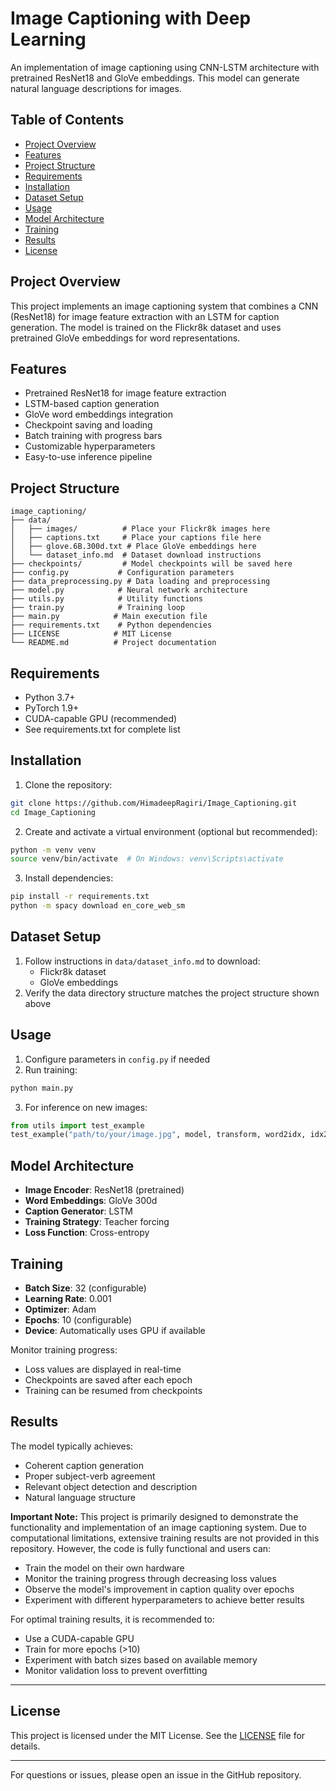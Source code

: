 # Image Captioning with Deep Learning

An implementation of image captioning using CNN-LSTM architecture with pretrained ResNet18 and GloVe embeddings. This model can generate natural language descriptions for images.

## Table of Contents
- [Project Overview](#project-overview)
- [Features](#features)
- [Project Structure](#project-structure)
- [Requirements](#requirements)
- [Installation](#installation)
- [Dataset Setup](#dataset-setup)
- [Usage](#usage)
- [Model Architecture](#model-architecture)
- [Training](#training)
- [Results](#results)
- [License](#license)

## Project Overview
This project implements an image captioning system that combines a CNN (ResNet18) for image feature extraction with an LSTM for caption generation. The model is trained on the Flickr8k dataset and uses pretrained GloVe embeddings for word representations.

## Features
- Pretrained ResNet18 for image feature extraction
- LSTM-based caption generation
- GloVe word embeddings integration
- Checkpoint saving and loading
- Batch training with progress bars
- Customizable hyperparameters
- Easy-to-use inference pipeline

## Project Structure
```
image_captioning/
├── data/
│   ├── images/          # Place your Flickr8k images here
│   ├── captions.txt     # Place your captions file here
│   ├── glove.6B.300d.txt # Place GloVe embeddings here
│   └── dataset_info.md  # Dataset download instructions
├── checkpoints/         # Model checkpoints will be saved here
├── config.py           # Configuration parameters
├── data_preprocessing.py # Data loading and preprocessing
├── model.py            # Neural network architecture
├── utils.py            # Utility functions
├── train.py            # Training loop
├── main.py            # Main execution file
├── requirements.txt    # Python dependencies
├── LICENSE            # MIT License
└── README.md          # Project documentation
```

## Requirements
- Python 3.7+
- PyTorch 1.9+
- CUDA-capable GPU (recommended)
- See requirements.txt for complete list

## Installation
1. Clone the repository:
```bash
git clone https://github.com/HimadeepRagiri/Image_Captioning.git
cd Image_Captioning
```

2. Create and activate a virtual environment (optional but recommended):
```bash
python -m venv venv
source venv/bin/activate  # On Windows: venv\Scripts\activate
```

3. Install dependencies:
```bash
pip install -r requirements.txt
python -m spacy download en_core_web_sm
```

## Dataset Setup
1. Follow instructions in `data/dataset_info.md` to download:
   - Flickr8k dataset
   - GloVe embeddings
2. Verify the data directory structure matches the project structure shown above

## Usage
1. Configure parameters in `config.py` if needed
2. Run training:
```bash
python main.py
```

3. For inference on new images:
```python
from utils import test_example
test_example("path/to/your/image.jpg", model, transform, word2idx, idx2word, max_len)
```

## Model Architecture
- **Image Encoder**: ResNet18 (pretrained)
- **Word Embeddings**: GloVe 300d
- **Caption Generator**: LSTM
- **Training Strategy**: Teacher forcing
- **Loss Function**: Cross-entropy

## Training
- **Batch Size**: 32 (configurable)
- **Learning Rate**: 0.001
- **Optimizer**: Adam
- **Epochs**: 10 (configurable)
- **Device**: Automatically uses GPU if available

Monitor training progress:
- Loss values are displayed in real-time
- Checkpoints are saved after each epoch
- Training can be resumed from checkpoints

## Results
The model typically achieves:
- Coherent caption generation
- Proper subject-verb agreement
- Relevant object detection and description
- Natural language structure

**Important Note:**
This project is primarily designed to demonstrate the functionality and implementation of an image captioning system. Due to computational limitations, extensive training results are not provided in this repository. However, the code is fully functional and users can:
- Train the model on their own hardware
- Monitor the training progress through decreasing loss values
- Observe the model's improvement in caption quality over epochs
- Experiment with different hyperparameters to achieve better results

For optimal training results, it is recommended to:
- Use a CUDA-capable GPU
- Train for more epochs (>10)
- Experiment with batch sizes based on available memory
- Monitor validation loss to prevent overfitting

---

## License

This project is licensed under the MIT License. See the [LICENSE](LICENSE) file for details.

---

For questions or issues, please open an issue in the GitHub repository.
